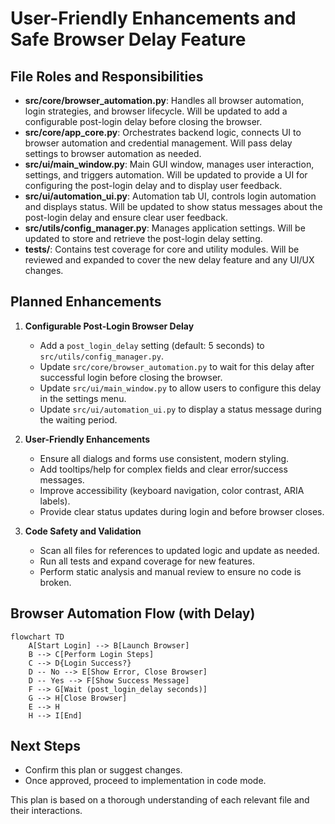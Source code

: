 # User-Friendly Enhancements and Safe Browser Delay Feature

## File Roles and Responsibilities

- **src/core/browser_automation.py**: Handles all browser automation, login strategies, and browser lifecycle. Will be updated to add a configurable post-login delay before closing the browser.
- **src/core/app_core.py**: Orchestrates backend logic, connects UI to browser automation and credential management. Will pass delay settings to browser automation as needed.
- **src/ui/main_window.py**: Main GUI window, manages user interaction, settings, and triggers automation. Will be updated to provide a UI for configuring the post-login delay and to display user feedback.
- **src/ui/automation_ui.py**: Automation tab UI, controls login automation and displays status. Will be updated to show status messages about the post-login delay and ensure clear user feedback.
- **src/utils/config_manager.py**: Manages application settings. Will be updated to store and retrieve the post-login delay setting.
- **tests/**: Contains test coverage for core and utility modules. Will be reviewed and expanded to cover the new delay feature and any UI/UX changes.

## Planned Enhancements

1. **Configurable Post-Login Browser Delay**
   - Add a `post_login_delay` setting (default: 5 seconds) to `src/utils/config_manager.py`.
   - Update `src/core/browser_automation.py` to wait for this delay after successful login before closing the browser.
   - Update `src/ui/main_window.py` to allow users to configure this delay in the settings menu.
   - Update `src/ui/automation_ui.py` to display a status message during the waiting period.

2. **User-Friendly Enhancements**
   - Ensure all dialogs and forms use consistent, modern styling.
   - Add tooltips/help for complex fields and clear error/success messages.
   - Improve accessibility (keyboard navigation, color contrast, ARIA labels).
   - Provide clear status updates during login and before browser closes.

3. **Code Safety and Validation**
   - Scan all files for references to updated logic and update as needed.
   - Run all tests and expand coverage for new features.
   - Perform static analysis and manual review to ensure no code is broken.

## Browser Automation Flow (with Delay)

```mermaid
flowchart TD
    A[Start Login] --> B[Launch Browser]
    B --> C[Perform Login Steps]
    C --> D{Login Success?}
    D -- No --> E[Show Error, Close Browser]
    D -- Yes --> F[Show Success Message]
    F --> G[Wait (post_login_delay seconds)]
    G --> H[Close Browser]
    E --> H
    H --> I[End]
```

## Next Steps

- Confirm this plan or suggest changes.
- Once approved, proceed to implementation in code mode.

This plan is based on a thorough understanding of each relevant file and their interactions.
